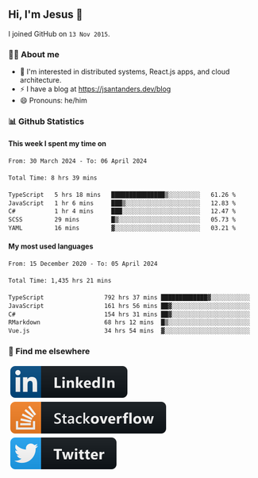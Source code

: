 ## Hi, I'm Jesus 👋

I joined GitHub on `13 Nov 2015`.

<!-- Talking about you -->

### 👨‍💻 About me

- 👦 I'm interested in distributed systems, React.js apps, and cloud architecture.
- ⚡️ I have a blog at <https://jsantanders.dev/blog>
- 😄 Pronouns: he/him

### 📊 Github Statistics

#### This week I spent my time on

<!--START_SECTION:weekly-->

```txt
From: 30 March 2024 - To: 06 April 2024

Total Time: 8 hrs 39 mins

TypeScript   5 hrs 18 mins   ███████████████▒░░░░░░░░░   61.26 %
JavaScript   1 hr 6 mins     ███▒░░░░░░░░░░░░░░░░░░░░░   12.83 %
C#           1 hr 4 mins     ███░░░░░░░░░░░░░░░░░░░░░░   12.47 %
SCSS         29 mins         █▒░░░░░░░░░░░░░░░░░░░░░░░   05.73 %
YAML         16 mins         ▓░░░░░░░░░░░░░░░░░░░░░░░░   03.21 %
```

<!--END_SECTION:weekly-->

#### My most used languages

<!--START_SECTION:alltime-->

```txt
From: 15 December 2020 - To: 05 April 2024

Total Time: 1,435 hrs 21 mins

TypeScript                 792 hrs 37 mins █████████████▓░░░░░░░░░░░   55.22 %
JavaScript                 161 hrs 56 mins ██▓░░░░░░░░░░░░░░░░░░░░░░   11.28 %
C#                         154 hrs 31 mins ██▓░░░░░░░░░░░░░░░░░░░░░░   10.77 %
RMarkdown                  68 hrs 12 mins  █▒░░░░░░░░░░░░░░░░░░░░░░░   04.75 %
Vue.js                     34 hrs 54 mins  ▓░░░░░░░░░░░░░░░░░░░░░░░░   02.43 %
```

<!--END_SECTION:alltime-->

### 📢 Find me elsewhere

<p>
  <a target="_blank" href="https://linkedin.com/in/jsantanders">
    <img src="https://github.com/jsantanders/jsantanders/blob/master/img/linkedin.svg" alt="LinkedIn" style="vertical-align:top; margin:4px">
  </a>
  
  <a target="_blank" href="https://stackoverflow.com/users/7318331/jesus-santander">
    <img src="https://github.com/jsantanders/jsantanders/blob/master/img/stackoverflow.svg" alt="StackOverflow" style="vertical-align:top; margin:4px">
  </a>
  
  <a target="_blank" href="http://twitter.com/jsantanders">
    <img src="https://github.com/jsantanders/jsantanders/blob/master/img/twitter.svg" alt="Twitter" style="vertical-align:top; margin:4px">
  </a>
</p>
